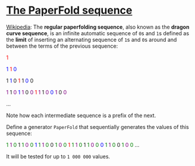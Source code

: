 # [The PaperFold sequence](https://www.codewars.com/kata/5d26721d48430e0016914faa)

[Wikipedia](https://en.wikipedia.org/wiki/Regular_paperfolding_sequence): The **regular paperfolding sequence**, also known as the **dragon curve sequence**,
is an infinite automatic sequence of `0`s and `1`s defined as the **limit** of inserting
an alternating sequence of `1`s and `0`s around and between the terms of the previous sequence:

<span style="color:red">1</span>

<span style="color:blue">1</span> <span style="color:red">1</span> <span style="color:blue">0</span>

1 <span style="color:blue">1</span> 0 <span style="color:red">1</span> 1 <span style="color:blue">0</span> 0

<span style="color:purple">1</span> 1 <span style="color:purple">0</span> <span style="color:blue">1</span> <span style="color:purple">1</span> 0 <span style="color:purple">0</span> <span style="color:red">1</span> <span style="color:purple">1</span> 1 <span style="color:purple">0</span> <span style="color:blue">0</span> <span style="color:purple">1</span> 0 <span style="color:purple">0</span>

...

Note how each intermediate sequence is a prefix of the next.

Define a generator `PaperFold` that sequentially generates the values of this sequence:

<span style="color:green">1</span> <span style="color:purple">1</span> <span style="color:green">0</span> 1 <span style="color:green">1</span> <span style="color:purple">0</span> <span style="color:green">0</span> <span style="color:blue">1</span> <span style="color:green">1</span> <span style="color:purple">1</span> <span style="color:green">0</span> 0 <span style="color:green">1</span> <span style="color:purple">0</span> <span style="color:green">0</span> <span style="color:red">1</span> <span style="color:green">1</span> <span style="color:purple">1</span> <span style="color:green">0</span> 1 <span style="color:green">1</span> <span style="color:purple">0</span> <span style="color:green">0</span> <span style="color:blue">0</span> <span style="color:green">1</span> <span style="color:purple">1</span> <span style="color:green">0</span> 0 <span style="color:green">1</span> <span style="color:purple">0</span> <span style="color:green">0</span> ...

It will be tested for up to `1 000 000` values.